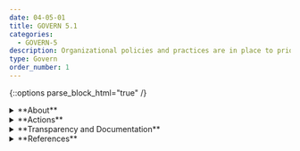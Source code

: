 ```yaml
---
date: 04-05-01
title: GOVERN 5.1
categories:
  - GOVERN-5
description: Organizational policies and practices are in place to prioritize the consideration and adjudication of external stakeholder feedback regarding the potential individual and societal impacts related to AI risks.
type: Govern
order_number: 1
---
```

{::options parse_block_html="true" /}


<details>
<summary markdown="span">**About**</summary>
<br>
Beyond Internal and laboratory-based system testing, organizational policies and practices should also consider AI system fitness-for-purpose related to the intended context of use.

Participatory stakeholder engagement is one type of qualitative activity to help AI actors answer questions such as whether to pursue a project or how to design with impact in mind. The consideration of how to convene a group and the kinds of individuals, groups, or community organizations to include is an iterative process connected to the purpose of the system being pursued. Other factors relate to how to collaboratively and respectfully capture stakeholder feedback and insight that is useful, without being a solely perfunctory exercise.

These activities are best carried out by personnel with expertise in participatory practices, qualitative methods, and translation of contextual feedback for technical audiences.

Participatory engagement is not a one-time exercise and should be carried out from the very beginning of AI system commissioning through the end of the lifecycle. Organizations can consider how to incorporate engagement when beginning a project and as part of their monitoring of systems. Engagement is often utilized as a consultative practice, but this perspective may inadvertently lead to “participation washing.”  Organizational transparency about the purpose and goal of the engagement can help mitigate that possibility.

</details>

<details>
<summary markdown="span">**Actions**</summary>
* Ensure AI risk management policies address explicit mechanisms for receiving, processing, and implementing stakeholder and user feedback that could include:
    * Recourse mechanisms for faulty AI system outputs.
    * Bug bounties.
    * Human-centered design.
    * User-interaction and experience research.
    * Participatory stakeholder engagement with individuals and communities that may experience negative impacts. 
* Ensure that stakeholder feedback is considered and addressed, including environmental concerns, and across the entire population of intended users, including historically excluded populations, people with disabilities, older people, and those with limited access to the internet and other basic technologies.
* Clarify the organization’s principles as they apply to AI systems – considering those which have been proposed publicly – to inform external stakeholders of the organization's values. Consider publishing or adopting AI principles.

</details>

<details>
<summary markdown="span">**Transparency and Documentation**</summary>
<br>
Column G goes here.

</details>

<details>
<summary markdown="span">**References**</summary>
<br>
ISO, “Ergonomics of human-system interaction — Part 210: Human-centered design for interactive systems,” ISO 9241-210:2019 (2nd ed.), July 2019, https://www.iso.org/standard/77520.html.

Rumman Chowdhury and Jutta Williams, "Introducing Twitter’s first algorithmic bias bounty challenge," https://blog.twitter.com/engineering/en_us/topics/insights/2021/algorithmic-bias-bounty-challenge.

Leonard Haas and Sebastian Gießler, “In the realm of paper tigers – exploring the failings of AI ethics guidelines,” AlgorithmWatch, 2020, available at https://algorithmwatch.org/en/ai-ethics-guidelines-inventory-upgrade-2020/.

Josh Kenway, Camille Francois, Dr. Sasha Costanza-Chock, Inioluwa Deborah Raji, & Dr. Joy Buolamwini. 2022. Bug Bounties for Algorithmic Harms? Algorithmic Justice League. Accessed July 14, 2022. https://www.ajl.org/bugs

Microsoft Community Jury , Azure Application Architecture Guide, https://docs.microsoft.com/en-us/azure/architecture/guide/responsible-innovation/community-jury/

</details>

